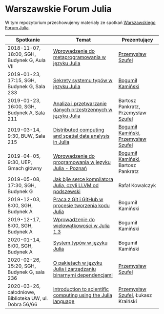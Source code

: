 # Warszawskie Forum Julia

W tym repozytorium przechowujemy materiały ze spotkań [Warszawskiego Forum Julia](https://www.meetup.com/Warszawskie-Forum-Julia/).

Spotkanie      | Temat | Prezentujący
---------------|-------|-------------
2018-11-07, 18:00, SGH, Budynek G, Aula VII | [Wprowadzenie do metaprogramowania w języku Julia](https://www.meetup.com/Warszawskie-Forum-Julia/events/255826450/) | [Przemysław Szufel](https://github.com/pszufe)
2019-01-23, 17:15, SGH, Budynek G, Sala 233 | [Sekrety systemu typów w języku Julia](https://www.meetup.com/Warszawskie-Forum-Julia/events/257779468/) | [Bogumił Kamiński](https://github.com/bkamins)
2019-01-23, 16:00, SGH, Budynek A, Sala 211 | [Analiza i przetwarzanie danych przestrzennych w języku Julia](https://www.meetup.com/Warszawskie-Forum-Julia/events/258932541/) | Bartosz Pankratz, [Przemysław Szufel](https://github.com/pszufe)
2019-03-14, 9:30, BUW, Sala 215 | [Distributed computing and spatial data analysis in Julia](https://www.meetup.com/Warszawskie-Forum-Julia/events/259429274/) | [Bogumił Kamiński](https://github.com/bkamins), [Przemysław Szufel](https://github.com/pszufe)
2019-04-05, 9:30, UEP, Gmach główny | [Wprowadzenie do programowania w języku Julia - Poznań](https://www.meetup.com/Warszawskie-Forum-Julia/events/260076240/) | [Bogumił Kamiński](https://github.com/bkamins), Bartosz Pankratz
2019-05-08, 17:30, SGH, Budynek G | [Jak bije serce kompilatora Julia, czyli LLVM od podszewski](https://www.meetup.com/Warszawskie-Forum-Julia/events/260737682/) | Rafał Kowalczyk
2019-12-03, 8:00, SGH, Budynek A | [Praca z Git i GitHub w procesie tworzenia kodu Julia](https://www.meetup.com/Warszawskie-Forum-Julia/events/266749823/) | Bogumił Kamiński
2019-12-17, 8:00, SGH, Budynek A | [Wprowadzenie do wielowątkowości w Julia 1.3](https://www.meetup.com/Warszawskie-Forum-Julia/events/266928094/) | Bogumił Kamiński
2020-01-14, 8:00, SGH, Budynek A | [System typów w języku Julia](https://www.meetup.com/Warszawskie-Forum-Julia/events/267246814/) | Bogumił Kamiński
2020-02-26, 15:20, SGH, Budynek G, sala 236 | [O pakietach w języku Julia i zarządzaniu binarnymi dependencjami](https://www.meetup.com/Warszawskie-Forum-Julia/events/268108418/) | [Przemysław Szufel](https://github.com/pszufe)
2020-03-26, całodniowe, Biblioteka UW, ul. Dobra 56/66 | [Introduction to scientific computing using the Julia language](https://supercomputingfrontiers.eu/2020/tutorials-programme/) | [Przemysław Szufel](https://github.com/pszufe), Łukasz Kraiński
